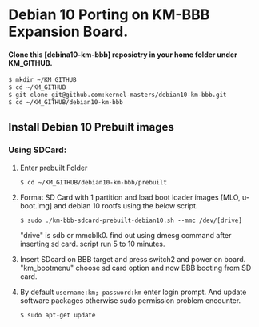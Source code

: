 # Debian 10 Porting on KM-BBB Expansion Board.

#### Clone this [debina10-km-bbb] reposiotry in your home folder under KM_GITHUB.
```sh
$ mkdir ~/KM_GITHUB
$ cd ~/KM_GITHUB
$ git clone git@github.com:kernel-masters/debian10-km-bbb.git
$ cd ~/KM_GITHUB/debian10-km-bbb
```

## Install Debian 10 Prebuilt images
### Using SDCard:
1. Enter prebuilt Folder

   `$ cd ~/KM_GITHUB/debian10-km-bbb/prebuilt`
2. Format SD Card with 1 partition and load boot loader images [MLO, u-boot.img] and debian 10 rootfs using the below script.

   `$ sudo ./km-bbb-sdcard-prebuilt-debian10.sh --mmc /dev/[drive]`
   
   "drive" is sdb or mmcblk0. find out using dmesg command after inserting sd card.
   script run 5 to 10 minutes.   
3. Insert SDcard on BBB target and press switch2 and power on board. "km_bootmenu" choose sd card option and now BBB booting from SD card.
4. By default `username:km; password:km` enter login prompt. And update software packages otherwise sudo permission problem encounter.

   `$ sudo apt-get update`
